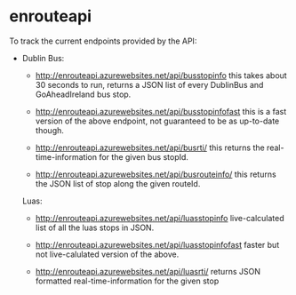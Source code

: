 # enrouteapi

To track the current endpoints provided by the API:

- Dublin Bus:
  - http://enrouteapi.azurewebsites.net/api/busstopinfo this takes about 30 seconds to run, returns a JSON list of every DublinBus and GoAheadIreland bus stop.
  
  - http://enrouteapi.azurewebsites.net/api/busstopinfofast this is a fast version of the above endpoint, not guaranteed to be as up-to-date though.
  
  - http://enrouteapi.azurewebsites.net/api/busrti/<stopId> this returns the real-time-information for the given bus stopId.
  
  - http://enrouteapi.azurewebsites.net/api/busrouteinfo/<routeId> this returns the JSON list of stop along the given routeId.
  
  Luas:
  
  - http://enrouteapi.azurewebsites.net/api/luasstopinfo live-calculated list of all the luas stops in JSON.
  
  - http://enrouteapi.azurewebsites.net/api/luasstopinfofast faster but not live-calulated version of the above.
  
  - http://enrouteapi.azurewebsites.net/api/luasrti/<stopAbrev> returns JSON formatted real-time-information for the given stop
